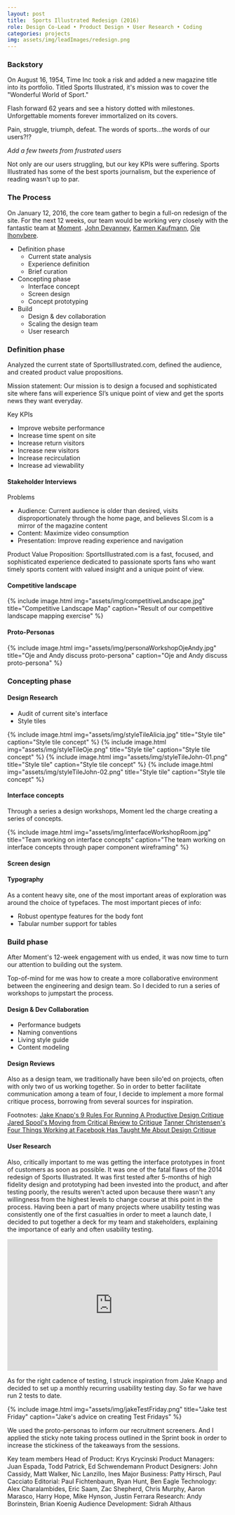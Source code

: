 ```yaml
---
layout: post
title:  Sports Illustrated Redesign (2016)
role: Design Co-Lead • Product Design • User Research • Coding
categories: projects
img: assets/img/leadImages/redesign.png
---
```


### Backstory

On August 16, 1954, Time Inc took a risk and added a new magazine title into its portfolio. Titled Sports Illustrated, it's mission was to cover the "Wonderful World of Sport."

Flash forward 62 years and see a history dotted with milestones. Unforgettable moments forever immortalized on its covers.

Pain, struggle, triumph, defeat. The words of sports…the words of our users?!?

*Add a few tweets from frustrated users*

Not only are our users struggling, but our key KPIs were suffering. Sports Illustrated has some of the best sports journalism, but the experience of reading wasn't up to par.

### The Process
On January 12, 2016, the core team gather to begin a full-on redesign of the site. For the next 12 weeks, our team would be working very closely with the fantastic team at [Moment](http://www.momentdesign.com/). [John Devanney](http://www.momentdesign.com/who-we-are/john-devanney), [Karmen Kaufmann](http://www.momentdesign.com/who-we-are/karmen-kaufmann), [Oje Ihonvbere](http://www.momentdesign.com/who-we-are/oje-ihonvbere).

* Definition phase
  * Current state analysis
  * Experience definition
  * Brief curation
* Concepting phase
  * Interface concept
  * Screen design
  * Concept prototyping
* Build
  * Design & dev collaboration
  * Scaling the design team
  * User research


### Definition phase

Analyzed the current state of SportsIllustrated.com, defined the audience, and created product value propositions.

Mission statement: Our mission is to design a focused and sophisticated site where fans will experience SI’s unique point of view and get the sports news they want everyday.

Key KPIs
* Improve website performance
* Increase time spent on site
* Increase return visitors
* Increase new visitors
* Increase recirculation
* Increase ad viewability

#### Stakeholder Interviews

Problems
* Audience: Current audience is older than desired, visits disproportionately through the home page, and believes SI.com is a mirror of the magazine content
* Content: Maximize video consumption
* Presentation: Improve reading experience and navigation

Product Value Proposition: SportsIllustrated.com is a fast, focused, and sophisticated experience dedicated to passionate sports fans who want timely sports content with valued insight and a unique point of view.

#### Competitive landscape

{% include image.html img="assets/img/competitiveLandscape.jpg" title="Competitive Landscape Map" caption="Result of our competitive landscape mapping exercise" %}

#### Proto-Personas

{% include image.html img="assets/img/personaWorkshopOjeAndy.jpg" title="Oje and Andy discuss proto-persona" caption="Oje and Andy discuss proto-persona" %}

### Concepting phase

#### Design Research
* Audit of current site's interface
* Style tiles

{% include image.html img="assets/img/styleTileAlicia.jpg" title="Style tile" caption="Style tile concept" %}
{% include image.html img="assets/img/styleTileOje.png" title="Style tile" caption="Style tile concept" %}
{% include image.html img="assets/img/styleTileJohn-01.png" title="Style tile" caption="Style tile concept" %}
{% include image.html img="assets/img/styleTileJohn-02.png" title="Style tile" caption="Style tile concept" %}

#### Interface concepts

Through a series a design workshops, Moment led the charge creating a series of concepts.

{% include image.html img="assets/img/interfaceWorkshopRoom.jpg" title="Team working on interface concepts" caption="The team working on interface concepts through paper component wireframing" %}

#### Screen design



#### Typography
As a content heavy site, one of the most important areas of exploration was around the choice of typefaces. The most important pieces of info:
* Robust opentype features for the body font
* Tabular number support for tables


### Build phase
After Moment's 12-week engagement with us ended, it was now time to turn our attention to building out the system.

Top-of-mind for me was how to create a more collaborative environment between the engineering and design team. So I decided to run a series of workshops to jumpstart the process.

#### Design & Dev Collaboration

* Performance budgets
* Naming conventions
* Living style guide
* Content modeling

#### Design Reviews
Also as a design team, we traditionally have been silo'ed on projects, often with only two of us working together. So in order to better facilitate communication among a team of four, I decide to implement a more formal critique process, borrowing from several sources for inspiration.

Footnotes:
[Jake Knapp's 9 Rules For Running A Productive Design Critique](http://www.fastcodesign.com/3019674/9-rules-for-running-a-productive-design-critique)
[Jared Spool's Moving from Critical Review to Critique](https://www.uie.com/brainsparks/2011/10/27/moving-from-critical-review-to-critique/)
[Tanner Christensen's Four Things Working at Facebook Has Taught Me About Design Critique](https://medium.com/facebook-design/critique-is-an-important-part-of-any-design-process-whether-you-work-as-part-of-a-team-or-solo-ef3dcb299ce3#.e1w6r3l0a)

#### User Research
Also, critically important to me was getting the interface prototypes in front of customers as soon as possible. It was one of the fatal flaws of the 2014 redesign of Sports Illustrated. It was first tested after 5-months of high fidelity design and prototyping had been invested into the product, and after testing poorly, the results weren't acted upon because there wasn't any willingness from the highest levels to change course at this point in the process. Having been a part of many projects where usability testing was consistently one of the first casualties in order to meet a launch date, I decided to put together a deck for my team and stakeholders, explaining the importance of early and often usability testing.

<iframe src="https://docs.google.com/presentation/d/1h7gJeQCBFofoOK_Kp8w03xcE-YxxfrR9UDanOu7LTU4/embed?start=false&loop=false&delayms=3000" frameborder="0" width="480" height="299" allowfullscreen="true" mozallowfullscreen="true" webkitallowfullscreen="true"></iframe>

As for the right cadence of testing, I struck inspiration from Jake Knapp and decided to set up a monthly recurring usability testing day. So far we have run 2 tests to date.

{% include image.html img="assets/img/jakeTestFriday.png" title="Jake test Friday" caption="Jake's advice on creating Test Fridays" %}

We used the proto-personas to inform our recruitment screeners. And I applied the sticky note taking process outlined in the Sprint book in order to increase the stickiness of the takeaways from the sessions.






Key team members
Head of Product: Krys Krycinski
Product Managers: Juan Espada, Todd Patrick, Ed Schwendemann
Product Designers: John Cassidy, Matt Walker, Nic Lanzillo, Ines Major
Business: Patty Hirsch, Paul Cacciato
Editorial: Paul Fichtenbaum, Ryan Hunt, Ben Eagle
Technology: Alex Charalambides, Eric Saam, Zac Shepherd, Chris Murphy, Aaron Marasco, Harry Hope, Mike Hynson, Justin Ferrara
Research: Andy Borinstein, Brian Koenig
Audience Development: Sidrah Althaus

